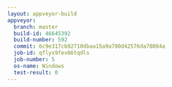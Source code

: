 ```yaml
---
layout: appveyor-build
appveyor:
  branch: master
  build-id: 46645392
  build-number: 592
  commit: 6c9e317cb92710dbaa15a9a780d42576da78084a
  job-id: qflyx9fev86tqdls
  job-number: 5
  os-name: Windows
  test-result: 0
---
```

